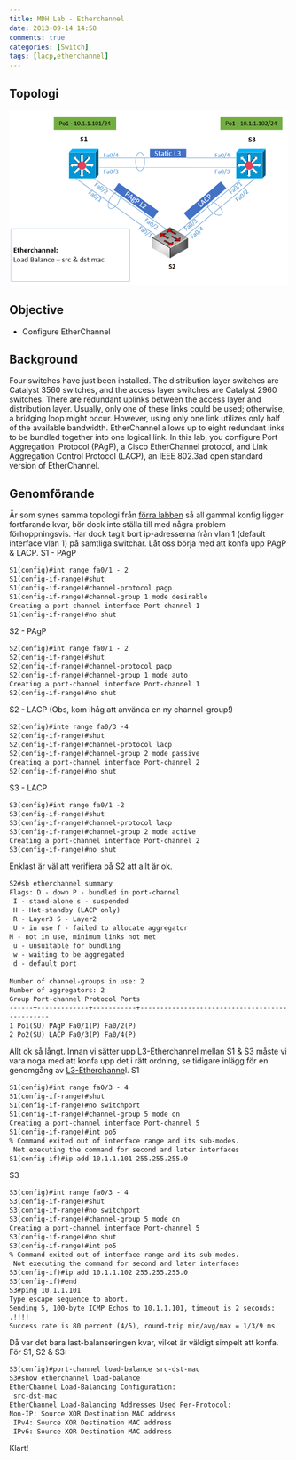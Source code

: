 ```yaml
---
title: MDH Lab - Etherchannel
date: 2013-09-14 14:58
comments: true
categories: [Switch]
tags: [lacp,etherchannel]
---
```

Topologi
--------

![lab2-2](/assets/images/2013/09/lab2-21.png)

Objective
---------

*   Configure EtherChannel

Background
----------

Four switches have just been installed. The distribution layer switches are Catalyst 3560 switches, and the access layer switches are Catalyst 2960 switches. There are redundant uplinks between the access layer and distribution layer. Usually, only one of these links could be used; otherwise, a bridging loop might occur. However, using only one link utilizes only half of the available bandwidth. EtherChannel allows up to eight redundant links to be bundled together into one logical link. In this lab, you configure Port Aggregation  Protocol (PAgP), a Cisco EtherChannel protocol, and Link Aggregation Control Protocol (LACP), an IEEE 802.3ad open standard version of EtherChannel.

Genomförande
------------

Är som synes samma topologi från [förra labben](http://roadtoccie.se/2013/09/14/switching-mdh-lab-2-1/ "MDH Lab – Basic Trunking & VTP") så all gammal konfig ligger fortfarande kvar, bör dock inte ställa till med några problem förhoppningsvis. Har dock tagit bort ip-adresserna från vlan 1 (default interface vlan 1) på samtliga switchar. Låt oss börja med att konfa upp PAgP & LACP. S1 - PAgP
```
S1(config)#int range fa0/1 - 2
S1(config-if-range)#shut
S1(config-if-range)#channel-protocol pagp
S1(config-if-range)#channel-group 1 mode desirable 
Creating a port-channel interface Port-channel 1
S1(config-if-range)#no shut
```
S2 - PAgP
```
S2(config)#int range fa0/1 - 2
S2(config-if-range)#shut
S2(config-if-range)#channel-protocol pagp
S2(config-if-range)#channel-group 1 mode auto
Creating a port-channel interface Port-channel 1
S2(config-if-range)#no shut
```
S2 - LACP (Obs, kom ihåg att använda en ny channel-group!)
```
S2(config)#inte range fa0/3 -4
S2(config-if-range)#shut
S2(config-if-range)#channel-protocol lacp
S2(config-if-range)#channel-group 2 mode passive
Creating a port-channel interface Port-channel 2
S2(config-if-range)#no shut
```
S3 - LACP
```
S3(config)#int range fa0/1 -2 
S3(config-if-range)#shut
S3(config-if-range)#channel-protocol lacp
S3(config-if-range)#channel-group 2 mode active
Creating a port-channel interface Port-channel 2
S3(config-if-range)#no shut
```
Enklast är väl att verifiera på S2 att allt är ok.
```
S2#sh etherchannel summary
Flags: D - down P - bundled in port-channel
 I - stand-alone s - suspended
 H - Hot-standby (LACP only)
 R - Layer3 S - Layer2
 U - in use f - failed to allocate aggregator
M - not in use, minimum links not met
 u - unsuitable for bundling
 w - waiting to be aggregated
 d - default port

Number of channel-groups in use: 2
Number of aggregators: 2
Group Port-channel Protocol Ports
------+-------------+-----------+-----------------------------------------------
1 Po1(SU) PAgP Fa0/1(P) Fa0/2(P) 
2 Po2(SU) LACP Fa0/3(P) Fa0/4(P)
```
Allt ok så långt. Innan vi sätter upp L3-Etherchannel mellan S1 & S3 måste vi vara noga med att konfa upp det i rätt ordning, se tidigare inlägg för en genomgång av [L3-Etherchanne](http://roadtoccie.se/2013/09/12/switching-etherchannel-l2l3/ "Switching – Etherchannel L2/L3")l. S1
```
S1(config)#int range fa0/3 - 4
S1(config-if-range)#shut
S1(config-if-range)#no switchport 
S1(config-if-range)#channel-group 5 mode on
Creating a port-channel interface Port-channel 5
S1(config-if-range)#int po5
% Command exited out of interface range and its sub-modes.
 Not executing the command for second and later interfaces
S1(config-if)#ip add 10.1.1.101 255.255.255.0
```
S3
```
S3(config)#int range fa0/3 - 4
S3(config-if-range)#shut
S3(config-if-range)#no switchport 
S3(config-if-range)#channel-group 5 mode on
Creating a port-channel interface Port-channel 5
S3(config-if-range)#no shut
S3(config-if-range)#int po5
% Command exited out of interface range and its sub-modes.
 Not executing the command for second and later interfaces
S3(config-if)#ip add 10.1.1.102 255.255.255.0
S3(config-if)#end
S3#ping 10.1.1.101
Type escape sequence to abort.
Sending 5, 100-byte ICMP Echos to 10.1.1.101, timeout is 2 seconds:
.!!!!
Success rate is 80 percent (4/5), round-trip min/avg/max = 1/3/9 ms
```
Då var det bara last-balanseringen kvar, vilket är väldigt simpelt att konfa. För S1, S2 & S3:
```
S3(config)#port-channel load-balance src-dst-mac
S3#show etherchannel load-balance 
EtherChannel Load-Balancing Configuration:
 src-dst-mac
EtherChannel Load-Balancing Addresses Used Per-Protocol:
Non-IP: Source XOR Destination MAC address
 IPv4: Source XOR Destination MAC address
 IPv6: Source XOR Destination MAC address
```
Klart!